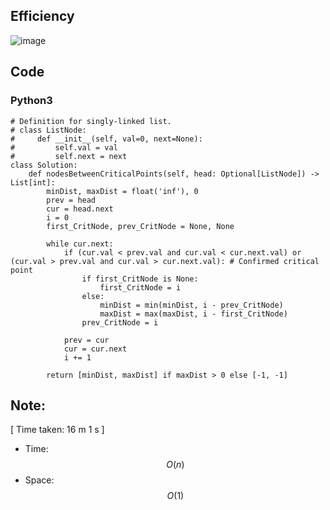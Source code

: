 ## Efficiency
![image](https://github.com/KCP17/LeetCode-Solutions/assets/148914885/25f7b6c3-9345-4fff-a15c-98d90d741d30)

## Code
### Python3
```python3 []
# Definition for singly-linked list.
# class ListNode:
#     def __init__(self, val=0, next=None):
#         self.val = val
#         self.next = next
class Solution:
    def nodesBetweenCriticalPoints(self, head: Optional[ListNode]) -> List[int]:
        minDist, maxDist = float('inf'), 0
        prev = head
        cur = head.next
        i = 0
        first_CritNode, prev_CritNode = None, None
        
        while cur.next:
            if (cur.val < prev.val and cur.val < cur.next.val) or (cur.val > prev.val and cur.val > cur.next.val): # Confirmed critical point
                if first_CritNode is None:
                    first_CritNode = i
                else:
                    minDist = min(minDist, i - prev_CritNode)
                    maxDist = max(maxDist, i - first_CritNode)
                prev_CritNode = i

            prev = cur
            cur = cur.next
            i += 1
        
        return [minDist, maxDist] if maxDist > 0 else [-1, -1]
```

## Note:
[ Time taken: 16 m 1 s ]
- Time: $$O(n)$$
- Space: $$O(1)$$
